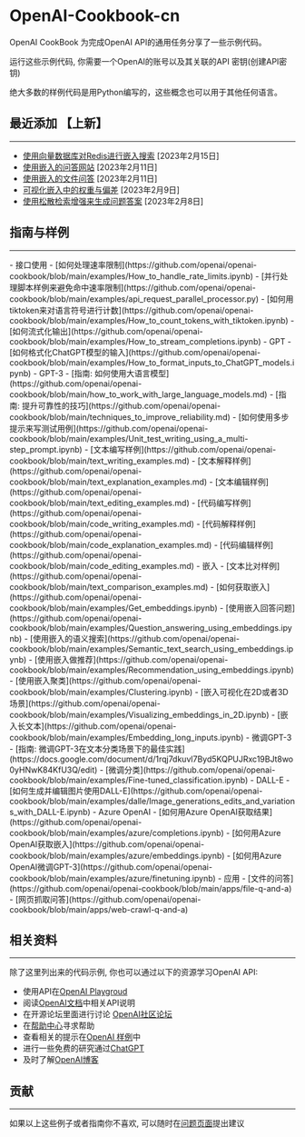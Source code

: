 # OpenAI-Cookbook-cn

OpenAI CookBook 为完成OpenAI API的通用任务分享了一些示例代码。

运行这些示例代码, 你需要一个OpenAI的账号以及其关联的API 密钥(创建API密钥)

绝大多数的样例代码是用Python编写的，这些概念也可以用于其他任何语言。


## 最近添加 【上新】
---
- [使用向量数据库对Redis进行嵌入搜索](https://github.com/openai/openai-cookbook/tree/main/examples/vector_databases/redis) [2023年2月15日]
- [使用嵌入的问答网站](https://github.com/openai/openai-cookbook/tree/main/apps/web-crawl-q-and-a) [2023年2月11日]
- [使用嵌入的文件问答](https://github.com/openai/openai-cookbook/tree/main/apps/file-q-and-a) [2023年2月11日] 
- [可视化嵌入中的权重与偏差](https://github.com/openai/openai-cookbook/blob/main/examples/Visualizing_embeddings_in_W%26B.ipynb) [2023年2月9日]
- [使用松散检索增强来生成问题答案](https://github.com/openai/openai-cookbook/blob/main/examples/vector_databases/pinecone/Gen_QA.ipynb) [2023年2月8日]


## 指南与样例
<hr>
- 接口使用
    - [如何处理速率限制](https://github.com/openai/openai-cookbook/blob/main/examples/How_to_handle_rate_limits.ipynb)
        - [并行处理脚本样例来避免命中速率限制](https://github.com/openai/openai-cookbook/blob/main/examples/api_request_parallel_processor.py)
    - [如何用tiktoken来对语言符号进行计数](https://github.com/openai/openai-cookbook/blob/main/examples/How_to_count_tokens_with_tiktoken.ipynb)
    - [如何流式化输出](https://github.com/openai/openai-cookbook/blob/main/examples/How_to_stream_completions.ipynb)
- GPT
    - [如何格式化ChatGPT模型的输入](https://github.com/openai/openai-cookbook/blob/main/examples/How_to_format_inputs_to_ChatGPT_models.ipynb)
- GPT-3
    - [指南: 如何使用大语言模型](https://github.com/openai/openai-cookbook/blob/main/how_to_work_with_large_language_models.md)
    - [指南: 提升可靠性的技巧](https://github.com/openai/openai-cookbook/blob/main/techniques_to_improve_reliability.md)
    - [如何使用多步提示来写测试用例](https://github.com/openai/openai-cookbook/blob/main/examples/Unit_test_writing_using_a_multi-step_prompt.ipynb)
    - [文本编写样例](https://github.com/openai/openai-cookbook/blob/main/text_writing_examples.md)
    - [文本解释样例](https://github.com/openai/openai-cookbook/blob/main/text_explanation_examples.md)
    - [文本编辑样例](https://github.com/openai/openai-cookbook/blob/main/text_editing_examples.md)
    - [代码编写样例](https://github.com/openai/openai-cookbook/blob/main/code_writing_examples.md)
    - [代码解释样例](https://github.com/openai/openai-cookbook/blob/main/code_explanation_examples.md)
    - [代码编辑样例](https://github.com/openai/openai-cookbook/blob/main/code_editing_examples.md)
- 嵌入
    - [文本比对样例](https://github.com/openai/openai-cookbook/blob/main/text_comparison_examples.md)
    - [如何获取嵌入](https://github.com/openai/openai-cookbook/blob/main/examples/Get_embeddings.ipynb)
    - [使用嵌入回答问题](https://github.com/openai/openai-cookbook/blob/main/examples/Question_answering_using_embeddings.ipynb)
    - [使用嵌入的语义搜索](https://github.com/openai/openai-cookbook/blob/main/examples/Semantic_text_search_using_embeddings.ipynb)
    - [使用嵌入做推荐](https://github.com/openai/openai-cookbook/blob/main/examples/Recommendation_using_embeddings.ipynb)
    - [使用嵌入聚类](https://github.com/openai/openai-cookbook/blob/main/examples/Clustering.ipynb)
    - [嵌入可视化在2D或者3D场景](https://github.com/openai/openai-cookbook/blob/main/examples/Visualizing_embeddings_in_2D.ipynb)
    - [嵌入长文本](https://github.com/openai/openai-cookbook/blob/main/examples/Embedding_long_inputs.ipynb)
- 微调GPT-3
    - [指南: 微调GPT-3在文本分类场景下的最佳实践](https://docs.google.com/document/d/1rqj7dkuvl7Byd5KQPUJRxc19BJt8wo0yHNwK84KfU3Q/edit)
    - [微调分类](https://github.com/openai/openai-cookbook/blob/main/examples/Fine-tuned_classification.ipynb)
- DALL-E
    - [如何生成并编辑图片使用DALL-E](https://github.com/openai/openai-cookbook/blob/main/examples/dalle/Image_generations_edits_and_variations_with_DALL-E.ipynb)
- Azure OpenAI
    - [如何用Azure OpenAI获取结果](https://github.com/openai/openai-cookbook/blob/main/examples/azure/completions.ipynb)
    - [如何用Azure OpenAI获取嵌入](https://github.com/openai/openai-cookbook/blob/main/examples/azure/embeddings.ipynb)
    - [如何用Azure OpenAI微调GPT-3](https://github.com/openai/openai-cookbook/blob/main/examples/azure/finetuning.ipynb)
- 应用
    - [文件的问答](https://github.com/openai/openai-cookbook/blob/main/apps/file-q-and-a)
    - [网页抓取问答](https://github.com/openai/openai-cookbook/blob/main/apps/web-crawl-q-and-a)

## 相关资料
------
除了这里列出来的代码示例, 你也可以通过以下的资源学习OpenAI API:
- 使用API在[OpenAI Playgroud](https://beta.openai.com/playground)
- 阅读[OpenAI文档](https://beta.openai.com/docs/introduction)中相关API说明
- 在开源论坛里面进行讨论 [OpenAI社区论坛](https://community.openai.com/top?period=monthly)
- 在[帮助中心](https://help.openai.com/en/)寻求帮助
- 查看相关的提示在[OpenAI 样例](https://beta.openai.com/examples)中
- 进行一些免费的研究通过[ChatGPT](https://chat.openai.com/)
- 及时了解[OpenAI博客](https://openai.com/blog/)

## 贡献
-----
如果以上这些例子或者指南你不喜欢, 可以随时在[问题页面](https://github.com/openai/openai-cookbook/issues)提出建议



